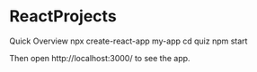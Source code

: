 # ReactProjects

Quick Overview
npx create-react-app my-app
cd quiz
npm start


Then open http://localhost:3000/ to see the app.

